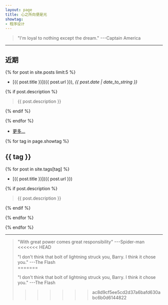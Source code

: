 ```yaml
---
layout: page
title: 心之所向便是光
showtag:
- 程序设计
---
```


> "I'm loyal to nothing except the dream."   ---Captain America  
---

## 近期

{% for post in site.posts limit:5 %}

- [{{ post.title }}]({{ post.url }}), *{{ post.date | date_to_string }}*

{% if post.description %}

  > {{ post.description }}

{% endif %}

{% endfor %}

- [更多…](/archive)

{% for tag in page.showtag %}

## {{ tag }}

{% for post in site.tags[tag] %}

- [{{ post.title }}]({{ post.url }})

{% if post.description %}

  > {{ post.description }}

{% endif %}

{% endfor %}

{% endfor %}

---
> "With great power comes great responsibility"   ---Spider-man  
<<<<<<< HEAD
>   
> "I don't think that bolt of lightning struck you, Barry. I think it chose you." ---The Flash  
=======
>  
> "I don't think that bolt of lightning struck you, Barry. I think it chose you." ---The Flash  
>>>>>>> ac8d9cf5ee5cd2d37a6bafd630abc6b0d6144822

